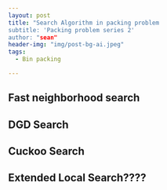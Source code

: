 ```yaml
---
layout: post
title: "Search Algorithm in packing problem
subtitle: 'Packing problem series 2'
author: "sean"
header-img: "img/post-bg-ai.jpeg"
tags:
  - Bin packing

---
```


## Fast neighborhood search 





## DGD Search





## Cuckoo Search





## Extended Local Search????









